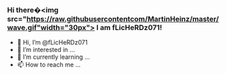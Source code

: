  ### Hi there�<img src="https://raw.githubusercontentcom/MartinHeinz/master/wave.gif"width="30px"> I am fLicHeRDz071!
  
  
- 👋 Hi, I’m @fLicHeRDz071
- 👀 I’m interested in ...
- 🌱 I’m currently learning ...
- 📫 How to reach me ...

<!---
fLicHeRDz071/fLicHeRDz071 is a ✨ special ✨ repository because its `README.md` (this file) appears on your GitHub profile.
You can click the Preview link to take a look at your changes.
--->
